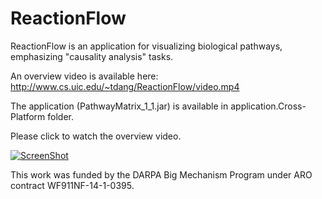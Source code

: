 ReactionFlow
=============
ReactionFlow is an application for visualizing biological pathways, emphasizing "causality analysis" tasks.

An overview video is available here: http://www.cs.uic.edu/~tdang/ReactionFlow/video.mp4

The application (PathwayMatrix_1_1.jar) is available in application.Cross-Platform folder.

Please click to watch the overview video.

[![ScreenShot](http://www.cs.uic.edu/~tdang/PathwayMatrix/TeaserVideo.png)](http://www.cs.uic.edu/~tdang/ReactionFlow/video.mp4)

This work was funded by the DARPA Big Mechanism Program under ARO contract WF911NF-14-1-0395.
